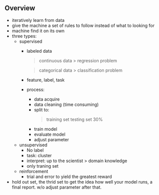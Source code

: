 ## Overview
- iteratively learn from data
- give the machine a set of rules to follow instead of what to looking for
- machine find it on its own
- three types:
  - supervised
    - labeled data
      > continuous data > regression problem
    
      > categorical data > classification problem
    - feature, label, task
    - process:
      - data acquire
      - data cleaning (time consuming)
      - split to:
        > training set
        > testing set 30%
      - train model
      - evaluate model
      - adjust parameter
  - unsupervised
    - No label
    - task: cluster
    - interpret: up to the scientist > domain knowledge   
    - only traning set
  - reinforcement
    - trial and error to yield the greatest reward
 - hold out set, the thrid set
   to get the idea how well your model runs, a final report.
   w/o adjust parameter after that.
  
